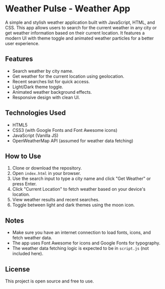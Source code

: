 # Weather Pulse - Weather App

A simple and stylish weather application built with JavaScript, HTML, and CSS. This app allows users to search for the current weather in any city or get weather information based on their current location. It features a modern UI with theme toggle and animated weather particles for a better user experience.

## Features

- Search weather by city name.
- Get weather for the current location using geolocation.
- Recent searches list for quick access.
- Light/Dark theme toggle.
- Animated weather background effects.
- Responsive design with clean UI.

## Technologies Used

- HTML5
- CSS3 (with Google Fonts and Font Awesome icons)
- JavaScript (Vanilla JS)
- OpenWeatherMap API (assumed for weather data fetching)

## How to Use

1. Clone or download the repository.
2. Open `index.html` in your browser.
3. Use the search input to type a city name and click "Get Weather" or press Enter.
4. Click "Current Location" to fetch weather based on your device's location.
5. View weather results and recent searches.
6. Toggle between light and dark themes using the moon icon.


## Notes

- Make sure you have an internet connection to load fonts, icons, and fetch weather data.
- The app uses Font Awesome for icons and Google Fonts for typography.
- The weather data fetching logic is expected to be in `script.js` (not included here).

## License

This project is open source and free to use.

